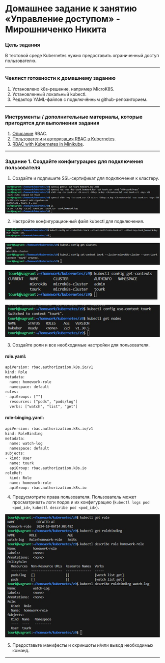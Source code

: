 # Домашнее задание к занятию «Управление доступом» - Мирошниченко Никита

### Цель задания

В тестовой среде Kubernetes нужно предоставить ограниченный доступ пользователю.

------

### Чеклист готовности к домашнему заданию

1. Установлено k8s-решение, например MicroK8S.
2. Установленный локальный kubectl.
3. Редактор YAML-файлов с подключённым github-репозиторием.

------

### Инструменты / дополнительные материалы, которые пригодятся для выполнения задания

1. [Описание](https://kubernetes.io/docs/reference/access-authn-authz/rbac/) RBAC.
2. [Пользователи и авторизация RBAC в Kubernetes](https://habr.com/ru/company/flant/blog/470503/).
3. [RBAC with Kubernetes in Minikube](https://medium.com/@HoussemDellai/rbac-with-kubernetes-in-minikube-4deed658ea7b).

------

### Задание 1. Создайте конфигурацию для подключения пользователя

1. Создайте и подпишите SSL-сертификат для подключения к кластеру.

![Скриншот](https://github.com/Tourker/Git_HW/blob/main/HW_Kubernetes/img/9/z1_1.jpg)

2. Настройте конфигурационный файл kubectl для подключения.

![Скриншот](https://github.com/Tourker/Git_HW/blob/main/HW_Kubernetes/img/9/z1_2.jpg)

![Скриншот](https://github.com/Tourker/Git_HW/blob/main/HW_Kubernetes/img/9/z1_3.jpg)

![Скриншот](https://github.com/Tourker/Git_HW/blob/main/HW_Kubernetes/img/9/z1_4.jpg)

![Скриншот](https://github.com/Tourker/Git_HW/blob/main/HW_Kubernetes/img/9/z1_5.jpg)

3. Создайте роли и все необходимые настройки для пользователя.

#### role.yaml:

```
apiVersion: rbac.authorization.k8s.io/v1
kind: Role
metadata:
  name: homework-role
  namespace: default
rules:
- apiGroups: [""]
  resources: ["pods", "pods/log"]
  verbs: ["watch", "list", "get"]

```
#### role-binging.yaml:

```
apiVersion: rbac.authorization.k8s.io/v1
kind: RoleBinding
metadata:
  name: watch-log
  namespace: default
subjects:
- kind: User
  name: tourk
  apiGroup: rbac.authorization.k8s.io
roleRef:
  kind: Role
  name: homework-role
  apiGroup: rbac.authorization.k8s.io

```


4. Предусмотрите права пользователя. Пользователь может просматривать логи подов и их конфигурацию (`kubectl logs pod <pod_id>`, `kubectl describe pod <pod_id>`).

![Скриншот](https://github.com/Tourker/Git_HW/blob/main/HW_Kubernetes/img/9/z1_6.jpg)



5. Предоставьте манифесты и скриншоты и/или вывод необходимых команд.

------

